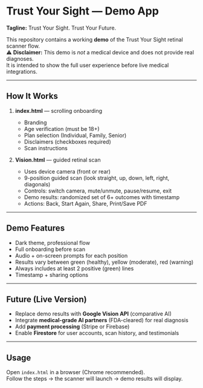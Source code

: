 # Trust Your Sight — Demo App

**Tagline:** Trust Your Sight. Trust Your Future.

This repository contains a working **demo** of the Trust Your Sight retinal scanner flow.  
⚠️ **Disclaimer:** This demo is *not* a medical device and does not provide real diagnoses.  
It is intended to show the full user experience before live medical integrations.

---

## How It Works

1. **index.html** — scrolling onboarding
   - Branding
   - Age verification (must be 18+)
   - Plan selection (Individual, Family, Senior)
   - Disclaimers (checkboxes required)
   - Scan instructions

2. **Vision.html** — guided retinal scan
   - Uses device camera (front or rear)
   - 9-position guided scan (look straight, up, down, left, right, diagonals)
   - Controls: switch camera, mute/unmute, pause/resume, exit
   - Demo results: randomized set of 6+ outcomes with timestamp
   - Actions: Back, Start Again, Share, Print/Save PDF

---

## Demo Features

- Dark theme, professional flow  
- Full onboarding before scan  
- Audio + on-screen prompts for each position  
- Results vary between green (healthy), yellow (moderate), red (warning)  
- Always includes at least 2 positive (green) lines  
- Timestamp + sharing options  

---

## Future (Live Version)

- Replace demo results with **Google Vision API** (comparative AI)  
- Integrate **medical-grade AI partners** (FDA-cleared) for real diagnosis  
- Add **payment processing** (Stripe or Firebase)  
- Enable **Firestore** for user accounts, scan history, and testimonials  

---

## Usage

Open `index.html` in a browser (Chrome recommended).  
Follow the steps → the scanner will launch → demo results will display.
